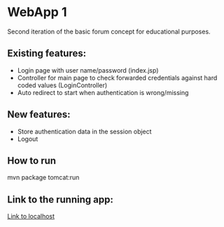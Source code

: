 # WebApp 1

Second iteration of the basic forum concept for educational purposes.

## Existing features:
- Login page with user name/password (index.jsp)
- Controller for main page to check forwarded credentials against hard coded values (LoginController)
- Auto redirect to start when authentication is wrong/missing

## New features:
- Store authentication data in the session object
- Logout

## How to run

mvn package tomcat:run

## Link to the running app:
[Link to localhost](http://localhost:8080/WebApp2)